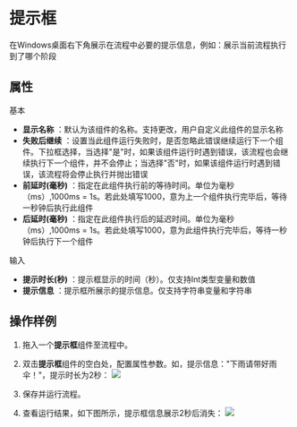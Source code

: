# 提示框

在Windows桌面右下角展示在流程中必要的提示信息，例如：展示当前流程执行到了哪个阶段

## 属性
基本
- **显示名称** ：默认为该组件的名称。支持更改，用户自定义此组件的显示名称
- **失败后继续** ：设置当此组件运行失败时，是否忽略此错误继续运行下一个组件。下拉框选择，当选择"是"时，如果该组件运行时遇到错误，该流程也会继续执行下一个组件，并不会停止；当选择"否"时，如果该组件运行时遇到错误，该流程将会停止执行并抛出错误
- **前延时(毫秒)** ：指定在此组件执行前的等待时间。单位为毫秒（ms）,1000ms = 1s。若此处填写1000，意为上一个组件执行完毕后，等待一秒钟后执行此组件
- **后延时(毫秒)** ：指定在此组件执行后的延迟时间。单位为毫秒（ms）,1000ms = 1s。若此处填写1000，意为此组件执行完毕后，等待一秒钟后执行下一个组件


输入

- **提示时长(秒)** ：提示框显示的时间（秒）。仅支持Int类型变量和数值
- **提示信息** ：提示框所展示的提示信息。仅支持字符串变量和字符串

## 操作样例
1. 拖入一个**提示框**组件至流程中。

2. 双击**提示框**组件的空白处，配置属性参数。如，提示信息："下雨请带好雨伞！"，提示时长为2秒：
![](https://docimages.blob.core.chinacloudapi.cn/images/Activities/promptBox-1.png)

3. 保存并运行流程。

4. 查看运行结果，如下图所示，提示框信息展示2秒后消失：
![](https://docimages.blob.core.chinacloudapi.cn/images/Activities/promptBox-2.png)